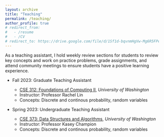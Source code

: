 ```yaml
---
layout: archive
title: "Teaching"
permalink: /teaching/
author_profile: true
# redirect_from:
#   - /resume
#   - /CV
# redirect_to: https://drive.google.com/file/d/1Sf1d-bqvnmHgVw-Mg6R5FPeQY7dA6Bs0/view?usp=sharing
---
```


As a teaching assistant, I hold weekly review sections for students to review key concepts and work on practice problems, grade assignments, and attend community meetings to ensure students have a positive learning experience.

* Fall 2023: Graduate Teaching Assistant
  * [CSE 312: Foundations of Computing II](https://courses.cs.washington.edu/courses/cse312/), *University of Washington*
  * Instructor: Professor Rachel Lin
  * Concepts: Discrete and continous probability, random variables 

* Spring 2023: Undergraduate Teaching Assistant
  * [CSE 373: Data Structures and Algorithms](https://courses.cs.washington.edu/courses/cse373/), *University of Washington*
  * Instructor: Professor Kasey Champion
  * Concepts: Discrete and continous probability, random variables 
